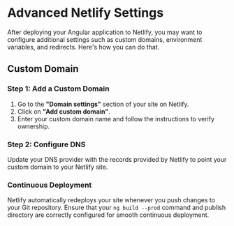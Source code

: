 # Advanced Netlify Settings

After deploying your Angular application to Netlify, you may want to configure additional settings such as custom domains, environment variables, and redirects. Here's how you can do that.

## Custom Domain

### Step 1: Add a Custom Domain

1. Go to the **"Domain settings"** section of your site on Netlify.
2. Click on **"Add custom domain"**.
3. Enter your custom domain name and follow the instructions to verify ownership.

### Step 2: Configure DNS

Update your DNS provider with the records provided by Netlify to point your custom domain to your Netlify site.

### Continuous Deployment

Netlify automatically redeploys your site whenever you push changes to your Git repository. Ensure that your `ng build --prod` command and publish directory are correctly configured for smooth continuous deployment.
